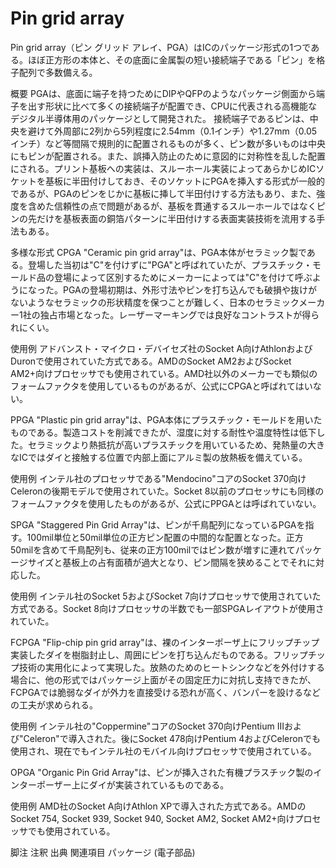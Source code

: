# Pin grid array

Pin grid array（ピン グリッド アレイ、PGA）はICのパッケージ形式の1つである。ほぼ正方形の本体と、その底面に金属製の短い接続端子である「ピン」を格子配列で多数備える。

概要
PGAは、底面に端子を持つためにDIPやQFPのようなパッケージ側面から端子を出す形状に比べて多くの接続端子が配置でき、CPUに代表される高機能なデジタル半導体用のパッケージとして開発された。
接続端子であるピンは、中央を避けて外周部に2列から5列程度に2.54mm（0.1インチ）や1.27mm（0.05インチ）など等間隔で規則的に配置されるものが多く、ピン数が多いものは中央にもピンが配置される。また、誤挿入防止のために意図的に対称性を乱した配置にされる。プリント基板への実装は、スルーホール実装によってあらかじめICソケットを基板に半田付けしておき、そのソケットにPGAを挿入する形式が一般的であるが、PGAのピンをじかに基板に挿して半田付けする方法もあり、また、強度を含めた信頼性の点で問題があるが、基板を貫通するスルーホールではなくピンの先だけを基板表面の銅箔パターンに半田付けする表面実装技術を流用する手法もある。

多様な形式
CPGA
"Ceramic pin grid array"は、PGA本体がセラミック製である。登場した当初は"C"を付けずに"PGA"と呼ばれていたが、プラスチック・モールド品の登場によって区別するためにメーカーによっては"C"を付けて呼ぶようになった。PGAの登場初期は、外形寸法やピンを打ち込んでも破損や抜けがないようなセラミックの形状精度を保つことが難しく、日本のセラミックメーカー1社の独占市場となった。レーザーマーキングでは良好なコントラストが得られにくい。

使用例
アドバンスト・マイクロ・デバイセズ社のSocket A向けAthlonおよびDuronで使用されていた方式である。AMDのSocket AM2およびSocket AM2+向けプロセッサでも使用されている。AMD社以外のメーカーでも類似のフォームファクタを使用しているものがあるが、公式にCPGAと呼ばれてはいない。

PPGA
"Plastic pin grid array"は、PGA本体にプラスチック・モールドを用いたものである。製造コストを削減できたが、湿度に対する耐性や温度特性は低下した。セラミックより熱抵抗が高いプラスチックを用いているため、発熱量の大きなICではダイと接触する位置で内部上面にアルミ製の放熱板を備えている。

使用例
インテル社のプロセッサである"Mendocino"コアのSocket 370向けCeleronの後期モデルで使用されていた。Socket 8以前のプロセッサにも同様のフォームファクタを使用したものがあるが、公式にPPGAとは呼ばれていない。

SPGA
"Staggered Pin Grid Array"は、ピンが千鳥配列になっているPGAを指す。100mil単位と50mil単位の正方ピン配置の中間的な配置となった。正方50milを含めて千鳥配列も、従来の正方100milではピン数が増すに連れてパッケージサイズと基板上の占有面積が過大となり、ピン間隔を狭めることでそれに対応した。

使用例
インテル社のSocket 5およびSocket 7向けプロセッサで使用されていた方式である。Socket 8向けプロセッサの半数でも一部SPGAレイアウトが使用されていた。

FCPGA
"Flip-chip pin grid array"は、裸のインターポーザ上にフリップチップ実装したダイを樹脂封止し、周囲にピンを打ち込んだものである。フリップチップ技術の実用化によって実現した。放熱のためのヒートシンクなどを外付けする場合に、他の形式ではパッケージ上面がその固定圧力に対抗し支持できたが、FCPGAでは脆弱なダイが外力を直接受ける恐れが高く、バンパーを設けるなどの工夫が求められる。

使用例
インテル社の"Coppermine"コアのSocket 370向けPentium IIIおよび"Celeron"で導入された。後にSocket 478向けPentium 4およびCeleronでも使用され、現在でもインテル社のモバイル向けプロセッサで使用されている。

OPGA
"Organic Pin Grid Array"は、ピンが挿入された有機プラスチック製のインターポーザー上にダイが実装されているものである。

使用例
AMD社のSocket A向けAthlon XPで導入された方式である。AMDのSocket 754, Socket 939, Socket 940, Socket AM2, Socket AM2+向けプロセッサでも使用されている。

脚注
注釈
出典
関連項目
パッケージ (電子部品)